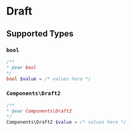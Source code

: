 # Draft


## Supported Types

### `bool`

```php
/**
* @var bool
*/
bool $value = /* values here */
```

### `Components\Draft2`

```php
/**
* @var Components\Draft2
*/
Components\Draft2 $value = /* values here */
```

